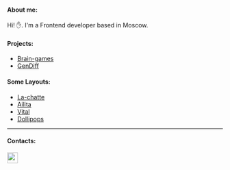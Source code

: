 #### About me:
Hi! ✋.
I'm a Frontend developer based in Moscow.

#### Projects:
- [Brain-games](https://github.com/GKoil/Brain-games)
- [GenDiff](https://github.com/GKoil/GenDiff)

#### Some Layouts: 
- [La-chatte](https://github.com/GKoil/la-chatte)
- [Ailita](https://itconstruct.ru/portfolio/cases/ailita.php)
- [Vital](https://itconstruct.ru/portfolio/cases/vital.php)
- [Dollipops](https://itconstruct.ru/portfolio/cases/dollipops.php)

---
#### Contacts:
<a target='_blank' title='Telegram' href="https://t.me/gkoil">
  <img width="25" src="https://raw.githubusercontent.com/gist/GKoil/f3726ebcbfab7828cc70fa4cfe784721/raw/9f900a78a7d9d98707af08ecd006656520ecb19c/telegram.svg">
</a>
